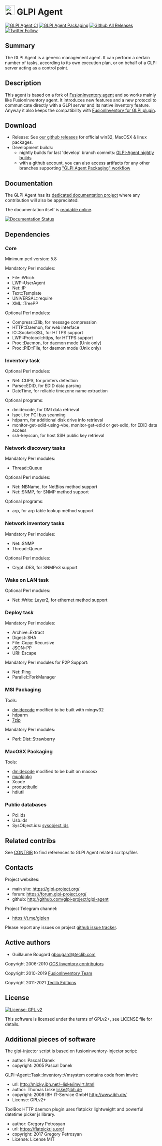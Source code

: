 # <img src="https://raw.githubusercontent.com/glpi-project/glpi-agent/develop/share/html/logo.png" alt="GLPI Agent" width="32" height="32" /> GLPI Agent

[![GLPI Agent CI](https://github.com/glpi-project/glpi-agent/actions/workflows/glpi-agent-ci.yml/badge.svg)](https://github.com/glpi-project/glpi-agent/actions/workflows/glpi-agent-ci.yml)
[![GLPI Agent Packaging](https://github.com/glpi-project/glpi-agent/actions/workflows/glpi-agent-packaging.yml/badge.svg)](https://github.com/glpi-project/glpi-agent/actions/workflows/glpi-agent-packaging.yml)
[![Github All Releases](https://img.shields.io/github/downloads/glpi-project/glpi-agent/total.svg)](#download)
[![Twitter Follow](https://img.shields.io/twitter/follow/GLPI_PROJECT.svg?style=social&label=Follow)](https://twitter.com/GLPI_PROJECT)

## Summary

The GLPI Agent is a generic management agent. It can perform a
certain number of tasks, according to its own execution plan, or on behalf of a
GLPI server acting as a control point.

## Description

This agent is based on a fork of [FusionInventory agent](https://github.com/fusioninventory/fusioninventory-agent) and so works mainly like FusionInventory agent.
It introduces new features and a new protocol to communicate directly with a GLPI server and its native inventory feature. Anyway it also keeps the compatibility with [FusionInventory for GLPI plugin](https://github.com/fusioninventory/fusioninventory-for-glpi).

## Download

* Release: See [our github releases](https://github.com/glpi-project/glpi-agent/releases) for official win32, MacOSX & linux packages.
* Development builds:
    - nightly builds for last 'develop' branch commits: [GLPI-Agent nightly builds](http://nightly.glpi-project.org/glpi-agent)
    - with a github account, you can also access artifacts for any other branches supporting ["GLPI Agent Packaging" workflow](https://github.com/glpi-project/glpi-agent/actions/workflows/glpi-agent-packaging.yml?query=is%3Asuccess+event%3Apush+-branch%3Adevelop)

## Documentation

The GLPI Agent has its [dedicated documentation project](https://github.com/glpi-project/doc-agent) where any contribution will also be appreciated.

The documentation itself is [readable online](https://glpi-agent.readthedocs.io/).

[![Documentation Status](https://readthedocs.org/projects/glpi-agent/badge/?version=latest)](https://glpi-agent.readthedocs.io/en/latest/?badge=latest)

## Dependencies

### Core

Minimum perl version: 5.8

Mandatory Perl modules:

* File::Which
* LWP::UserAgent
* Net::IP
* Text::Template
* UNIVERSAL::require
* XML::TreePP

Optional Perl modules:

* Compress::Zlib, for message compression
* HTTP::Daemon, for web interface
* IO::Socket::SSL, for HTTPS support
* LWP::Protocol::https, for HTTPS support
* Proc::Daemon, for daemon mode (Unix only)
* Proc::PID::File, for daemon mode (Unix only)

### Inventory task

Optional Perl modules:

* Net::CUPS, for printers detection
* Parse::EDID, for EDID data parsing
* DateTime, for reliable timezone name extraction

Optional programs:

* dmidecode, for DMI data retrieval
* lspci, for PCI bus scanning
* hdparm, for additional disk drive info retrieval
* monitor-get-edid-using-vbe, monitor-get-edid or get-edid, for EDID data access
* ssh-keyscan, for host SSH public key retrieval

### Network discovery tasks

Mandatory Perl modules:

* Thread::Queue

Optional Perl modules:

* Net::NBName, for NetBios method support
* Net::SNMP, for SNMP method support

Optional programs:

* arp, for arp table lookup method support

### Network inventory tasks

Mandatory Perl modules:

* Net::SNMP
* Thread::Queue

Optional Perl modules:

* Crypt::DES, for SNMPv3 support

### Wake on LAN task

Optional Perl modules:

* Net::Write::Layer2, for ethernet method support

### Deploy task

Mandatory Perl modules:

* Archive::Extract
* Digest::SHA
* File::Copy::Recursive
* JSON::PP
* URI::Escape

Mandatory Perl modules for P2P Support:
* Net::Ping
* Parallel::ForkManager

### MSI Packaging

Tools:

* [dmidecode](https://github.com/glpi-project/dmidecode) modified to be built with mingw32
* hdparm
* [7zip](https://www.7-zip.org/)

Mandatory Perl modules:

* Perl::Dist::Strawberry

### MacOSX Packaging

Tools:

* [dmidecode](https://github.com/glpi-project/dmidecode/tree/macosx) modified to be built on macosx
* [munkipkg](https://github.com/munki/munki-pkg)
* Xcode
* productbuild
* hdiutil

### Public databases

* Pci.ids
* Usb.ids
* SysObject.ids: [sysobject.ids](https://github.com/glpi-project/sysobject.ids)

## Related contribs

See [CONTRIB](CONTRIB.md) to find references to GLPI Agent related scritps/files

## Contacts

Project websites:

* main site: <https://glpi-project.org/>
* forum: <https://forum.glpi-project.org/>
* github: <http://github.com/glpi-project/glpi-agent>

Project Telegram channel:

* https://t.me/glpien

Please report any issues on project [github issue tracker](https://github.com/glpi-project/glpi-agent/issues).

## Active authors

* Guillaume Bougard <gbougard@teclib.com>

Copyright 2006-2010 [OCS Inventory contributors](https://www.ocsinventory-ng.org/)

Copyright 2010-2019 [FusionInventory Team](https://fusioninventory.org)

Copyright 2011-2021 [Teclib Editions](https://www.teclib-edition.com/)

## License

[![License: GPL v2](https://img.shields.io/badge/License-GPL%20v2-blue.svg)](https://www.gnu.org/licenses/old-licenses/gpl-2.0.en.html)

This software is licensed under the terms of GPLv2+, see LICENSE file for
details.

## Additional pieces of software

The glpi-injector script is based on fusioninventory-injector script:

* author: Pascal Danek
* copyright: 2005 Pascal Danek

GLPI::Agent::Task::Inventory::Vmsystem
contains code from imvirt:

* url: <http://micky.ibh.net/~liske/imvirt.html>
* author: Thomas Liske <liske@ibh.de>
* copyright: 2008 IBH IT-Service GmbH <http://www.ibh.de/>
* License: GPLv2+

ToolBox HTTP daemon plugin uses flatpickr lightweight and powerful datetime picker js library.
* author: Gregory Petrosyan
* url: <https://flatpickr.js.org/>
* copyright: 2017 Gregory Petrosyan
* License: License MIT
